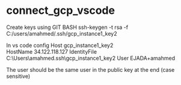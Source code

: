 # connect_gcp_vscode

Create keys using GIT BASH 
ssh-keygen -t rsa -f C:/users/amahmed/.ssh/gcp_instance1_key2

In vs code config
Host gcp_instance1_key2  
  HostName 34.122.118.127
  IdentityFile C:\Users\amahmed\.ssh\gcp_instance1_key2
  User EJADA+amahmed


The user should be the same user in the public key at the end (case sensitive)

